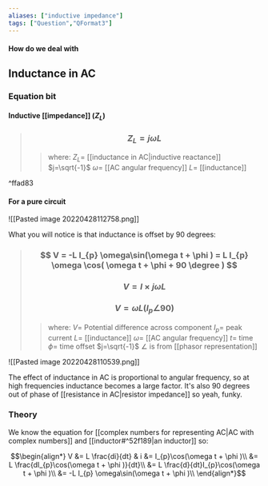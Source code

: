 ```yaml
---
aliases: ["inductive impedance"]
tags: ["Question","QFormat3"]
---
```


#### How do we deal with
## Inductance in AC
### Equation bit
#### Inductive [[impedance]] ($Z_{L}$)

> ### $$ Z_{L} = j \omega L $$ 
>> where:
>> $Z_{L}=$ [[inductance in AC|inductive reactance]] 
>> $j=\sqrt{-1}$ 
>> $\omega=$ [[AC angular frequency]]
>> $L=$ [[inductance]]

^ffad83

#### For a pure circuit
![[Pasted image 20220428112758.png]]

What you will notice is that inductance is offset by 90 degrees:

> ### $$ V = -L I_{p} \omega\sin(\omega t + \phi ) = L I_{p} \omega \cos( \omega t + \phi + 90 \degree ) $$ 
> ### $$ V = I \times j \omega L  $$
> ### $$ V = \omega L (I_{p} \angle 90) $$
>> where:
>> $V=$ Potential difference across component
>> $I_{p}=$ peak current
>> $L=$ [[inductance]]
>> $\omega=$ [[AC angular frequency]]
>> $t=$ time
>> $\phi=$ time offset
>> $j=\sqrt{-1}$
>> $\angle$ is from [[phasor representation]]

![[Pasted image 20220428110539.png]]

The effect of inductance in AC is proportional to angular frequency, so at high frequencies inductance becomes a large factor. It's also 90 degrees out of phase of [[resistance in AC|resistor impedance]] so yeah, funky.

### Theory
We know the equation for [[complex numbers for representing AC|AC with complex numbers]] and [[inductor#^52f189|an inductor]] so:

$$\begin{align*}
 V &= L \frac{di}{dt} & i &= I_{p}\cos(\omega t + \phi )\\
&= L \frac{dI_{p}\cos(\omega t + \phi )}{dt}\\
&= L \frac{d}{dt}I_{p}\cos(\omega t + \phi )\\
&= -L I_{p} \omega\sin(\omega t + \phi )\\
\end{align*}$$
